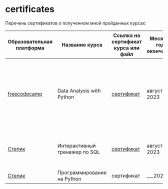 # certificates
Перечень сертификатов о полученном мной пройденных курсах:

| Образовательная платформа | Название курса | Ссылка на сертификат курса или файл | Месяц и год окончания | Полученные навыки |
| -------- | -------- | -------- |  -------- |  -------- |
| [freecodecamp](https://www.freecodecamp.org/learn/) | Data Analysis with Python | [сертификат](https://github.com/Lisittsa2050/Certificates/blob/main/Data_Analysis_with_Python.pdf)  |  август 2023 |  Python (pandas, numpy, matplotlib, seaborn), Reading data from relational databases, Parsing HTML |
| [Степик](https://stepik.org/course/63054/promo) | Интерактивный тренажер по SQL | [сертификат](https://github.com/Lisittsa2050/Certificates/blob/main/SQL_practice.pdf) | август 2023  | Создание реляционных баз данных, различные типы SQL-запросов |
| [Степик](https://stepik.org/course/67/promo) | Программирование на Python  | сертификат |  ___2023 | Python |
